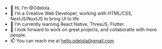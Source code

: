 - 👋 Hi, I’m @Odelola
- 👀 I’m a Creative Web Developer, working with HTML/CSS, NextJS/NuxtJS to bring UI to life
- 🌱 I’m currently learning React Native, ThreeJS, Flutter.
- 💞️ I look forward to work on great projects, and collaboratte with more people.
- 📫 You can reach me at hello.odelola@gmail.com

<!---
Odelola/Odelola is a ✨ special ✨ repository because its `README.md` (this file) appears on your GitHub profile.
You can click the Preview link to take a look at your changes.
--->
